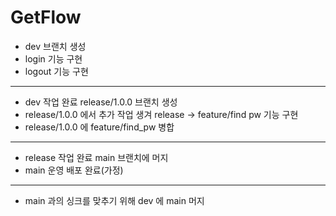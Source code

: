# GetFlow

- dev 브랜치 생성
- login 기능 구현
- logout 기능 구현
---
- dev 작업 완료 release/1.0.0 브랜치 생성
- release/1.0.0 에서 추가 작업 생겨 release -> feature/find pw 기능 구현
- release/1.0.0 에 feature/find_pw 병합
---
- release 작업 완료 main 브랜치에 머지
- main 운영 배포 완료(가정)
---
- main 과의 싱크를 맞추기 위해 dev 에 main 머지